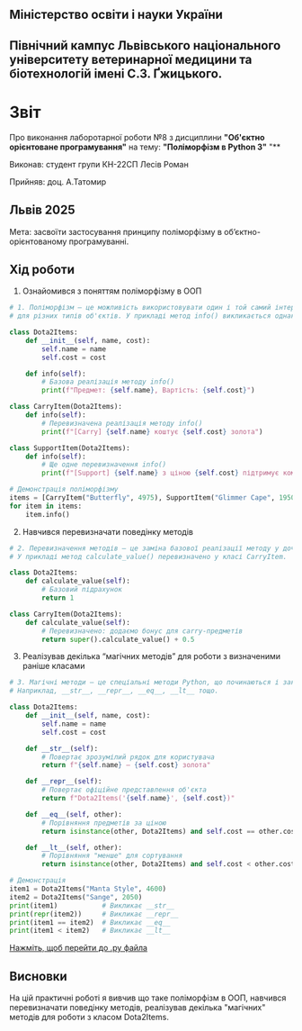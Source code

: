 ## Міністерство освіти і науки України

## Північний кампус Львівського національного університету ветеринарної медицини та біотехнологій імені С.З. Ґжицького.

# Звіт
Про виконання лаборотарної роботи №8 з дисциплини **"Об'єктно орієнтоване програмування"** на тему: **"Поліморфізм в Python 3"**
"**

Виконав: студент групи КН-22СП Лесів Роман

Прийняв: доц. А.Татомир
## Львів 2025

Мета: засвоїти застосування принципу поліморфізму в
об’єктно-орієнтованому програмуванні.

## Хід роботи

1. Ознайомився з поняттям поліморфізму в ООП
```python
# 1. Поліморфізм — це можливість використовувати один і той самий інтерфейс
# для різних типів об'єктів. У прикладі метод info() викликається однаково для різних класів.

class Dota2Items:
    def __init__(self, name, cost):
        self.name = name
        self.cost = cost

    def info(self):
        # Базова реалізація методу info()
        print(f"Предмет: {self.name}, Вартість: {self.cost}")

class CarryItem(Dota2Items):
    def info(self):
        # Перевизначена реалізація методу info()
        print(f"[Carry] {self.name} коштує {self.cost} золота")

class SupportItem(Dota2Items):
    def info(self):
        # Ще одне перевизначення info()
        print(f"[Support] {self.name} з ціною {self.cost} підтримує команду")

# Демонстрація поліморфізму
items = [CarryItem("Butterfly", 4975), SupportItem("Glimmer Cape", 1950)]
for item in items:
    item.info()
```

2.  Навчився перевизначати поведінку методів

```python
# 2. Перевизначення методів — це заміна базової реалізації методу у дочірньому класі.
# У прикладі метод calculate_value() перевизначено у класі CarryItem.

class Dota2Items:
    def calculate_value(self):
        # Базовий підрахунок
        return 1

class CarryItem(Dota2Items):
    def calculate_value(self):
        # Перевизначено: додаємо бонус для carry-предметів
        return super().calculate_value() + 0.5
```
3. Реалізував декілька “магічних методів” для роботи з визначеними раніше
класами
```python
# 3. Магічні методи — це спеціальні методи Python, що починаються і закінчуються подвійним підкресленням.
# Наприклад, __str__, __repr__, __eq__, __lt__ тощо.

class Dota2Items:
    def __init__(self, name, cost):
        self.name = name
        self.cost = cost

    def __str__(self):
        # Повертає зрозумілий рядок для користувача
        return f"{self.name} – {self.cost} золота"

    def __repr__(self):
        # Повертає офіційне представлення об'єкта
        return f"Dota2Items('{self.name}', {self.cost})"

    def __eq__(self, other):
        # Порівняння предметів за ціною
        return isinstance(other, Dota2Items) and self.cost == other.cost

    def __lt__(self, other):
        # Порівняння "менше" для сортування
        return isinstance(other, Dota2Items) and self.cost < other.cost

# Демонстрація
item1 = Dota2Items("Manta Style", 4600)
item2 = Dota2Items("Sange", 2050)
print(item1)           # Викликає __str__
print(repr(item2))     # Викликає __repr__
print(item1 == item2)  # Викликає __eq__
print(item1 < item2)   # Викликає __lt__
```
[Нажміть, щоб перейти до .py файла](dota2items.py)

## Висновки  
На цій практичні роботі я вивчив що таке поліморфізм в ООП, навчився перевизначати поведінку методів, реалізував декілька "магічних" методів для роботи з класом Dota2Items.